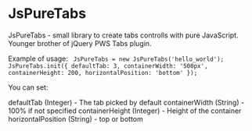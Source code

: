 # JsPureTabs

JsPureTabs - small library to create tabs controlls with pure JavaScript. Younger brother of jQuery PWS Tabs plugin.

Example of usage:
<code>
JsPureTabs = new JsPureTabs('hello_world');
            JsPureTabs.init({
                defaultTab: 3,
                containerWidth: '500px',
                containerHeight: 200,
                horizontalPosition: 'bottom'
            });
</code>

You can set:

defaultTab (Integer) - The tab picked by default
containerWidth (String) - 100% if not specified
containerHeight (Integer) - Height of the container
horizontalPosition (String) - top or bottom


